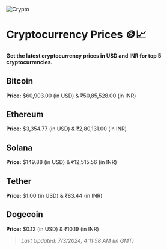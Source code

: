 
![Crypto](https://www.techguide.com.au/wp-content/uploads/2020/11/crypto3.jpeg)

# Cryptocurrency Prices 🪙📈

#### Get the latest cryptocurrency prices in USD and INR for top 5 cryptocurrencies.

## Bitcoin

**Price:** $60,903.00 (in USD) & ₹50,85,528.00 (in INR)

## Ethereum

**Price:** $3,354.77 (in USD) & ₹2,80,131.00 (in INR)

## Solana

**Price:** $149.88 (in USD) & ₹12,515.56 (in INR)

## Tether

**Price:** $1.00 (in USD) & ₹83.44 (in INR)

## Dogecoin

**Price:** $0.12 (in USD) & ₹10.19 (in INR)

> _Last Updated: 7/3/2024, 4:11:58 AM (in GMT)_
